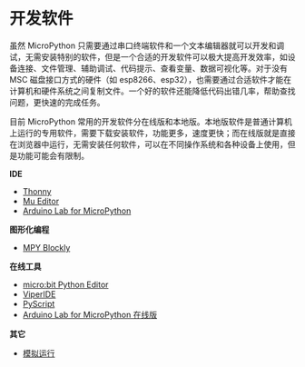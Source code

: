 # 开发软件

虽然 MicroPython 只需要通过串口终端软件和一个文本编辑器就可以开发和调试，无需安装特别的软件，但是一个合适的开发软件可以极大提高开发效率，如设备连接、文件管理、辅助调试、代码提示、查看变量、数据可视化等。对于没有 MSC 磁盘接口方式的硬件（如 esp8266、esp32），也需要通过合适软件才能在计算机和硬件系统之间复制文件。一个好的软件还能降低代码出错几率，帮助查找问题，更快速的完成任务。

目前 MicroPython 常用的开发软件分在线版和本地版。本地版软件是普通计算机上运行的专用软件，需要下载安装软件，功能更多，速度更快；而在线版就是直接在浏览器中运行，无需安装任何软件，可以在不同操作系统和各种设备上使用，但是功能可能会有限制。

**IDE**
- [Thonny](thonny/readme.md)
- [Mu Editor](mu/readme.md)
- [Arduino Lab for MicroPython](arduino-lab-for-micropython/readme.md)

**图形化编程**
- [MPY Blockly](mpyblockly/readme.md)

**在线工具**
- [micro:bit Python Editor](pythoneditor/readme.md)
- [ViperIDE](viperide/readme.md)
- [PyScript](pyscript/readme.md)
- [Arduino Lab for MicroPython 在线版](https://lab-micropython.arduino.cc/)

**其它**
- [模拟运行](模拟运行/readme.md)
